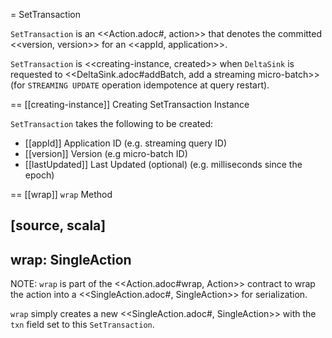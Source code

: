 = SetTransaction

`SetTransaction` is an <<Action.adoc#, action>> that denotes the committed <<version, version>> for an <<appId, application>>.

`SetTransaction` is <<creating-instance, created>> when `DeltaSink` is requested to <<DeltaSink.adoc#addBatch, add a streaming micro-batch>> (for `STREAMING UPDATE` operation idempotence at query restart).

== [[creating-instance]] Creating SetTransaction Instance

`SetTransaction` takes the following to be created:

* [[appId]] Application ID (e.g. streaming query ID)
* [[version]] Version (e.g micro-batch ID)
* [[lastUpdated]] Last Updated (optional) (e.g. milliseconds since the epoch)

== [[wrap]] `wrap` Method

[source, scala]
----
wrap: SingleAction
----

NOTE: `wrap` is part of the <<Action.adoc#wrap, Action>> contract to wrap the action into a <<SingleAction.adoc#, SingleAction>> for serialization.

`wrap` simply creates a new <<SingleAction.adoc#, SingleAction>> with the `txn` field set to this `SetTransaction`.
